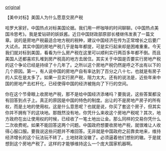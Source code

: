 [original](https://www.youtube.com/watch?v=D9jIyBXxf-M)

【美中对标】美国人为什么愿意交房产税

哈罗大家好。中国热点对标美国论据。我们用一杯咖啡的时间聊聊。《中国热点美国冷思考》。我是爱钻研的妖妖酱。近日中国财政部原部长楼继伟发表了一篇文章。说的是房地产税最适合地方税的税种，建议中国经济在传为正常增长之后要广大试点。其实中国的房地产税几乎是每年都提，可是实行起来却是困难重重。今天我们就对标到美国，看看为什么房产税在这里可以顺利实行两百多年都不倒。而且美国人还都喜欢扎堆到房产税高的地方去居住。其实关于中国是否要实行房地产税的这个争论已经是持续了十几年了。之所以这个房地产税仍然是呼之不出有以下的几个原因。第一，有人说中国的房地产自有率达到了百分之八十七，也就是有房子的人实在是太多了。如果一旦实行房产税，阻力太大。还有的说法是，近些年来中国的房地产去杠杆化，已经使得中国的经济被拖向了下行的空间。

<!--
Хелоу, всем привет. Горячие точки в Китае сравнивают с аргументами США. Поговорим об этом, пока я пью этот кофе. "Горячие точки в Китае, холодное мышление в Америке". Я яояоцзян и я люблю разбираться в вещах. На днях бывший министр финансов (бывший министр министерства финансов) Лу Цзивэй опубликовал одну статью. В ней говорится о налоге на недвижимость как о самом подходящем виде налога. Рекомендуется провести широкое пилотное исследование экономики Китая после того, как будет сообщено о ее нормальном росте. в действительности налог на имущество в китае расчет почти каждый год. но реализовать все-таки сложновато. Сегодня мы проведем сравнение с Америкой и узнаем, почему у них налог на недвижимость успешно и безостановочно реализуется уже более 200 лет. Также американцам всем нравится выстраиваться в очередь за покупкой жилья с высоким налогом. Вопрос о том, будет ли Китай реализовывать этот налог, уже продолжается более 10 лет. Этот налог на недвижимость все еще не был введен по следующим причинам. Во-первых, количество владеющих имуществом достигло 87%, потому и домовладельцев действительно очень много. Если вводить налог на имущество, будет очень много недовольных (трение будет очень большим). Есть и еще одно мнение, регулированию имущества в Китае в последние годы уже потянуло экономику страны вниз.

论据 [lun ju] аргумент
财政部 [cai zheng bu] министерство финансов
实行 [shi xing] реализовать
顺利 [shun li] успешно
阻力 [zu li] трение, сопротивление
一旦 [yi dan] если, в случае
扎堆 [zha dui] толпиться
居住 [ju zhu] проживать
争论 [zheng lun] спор, вопрос, дискуссия
呼之不出 - ???
拖 [tuo] волочить, тянуть
-->

你在这个节骨眼上收房地产税，那不是给中国经济添堵吗？要我说，这些答案都没有回答到点子上。真正的原因是中国的特色的制度。出让的不是房地产房子的所有权，而是土地的使用权。这是什么意思呢？也就是说，你买了套这个房子，但其实你并不拥有下的这块地。那既然没有地，你凭什么来收这个房地产税呢？其次，地方政府在出让使用权的时候，已经收了一笔土地出让金。那么同样的交易你凭什么二次收费呢。如果不能回答这两个问题。中国政府想要收房地产税，就很难让人收得心服口服。要我说这些问题并不难回答。无非就是中国政府之前靠卖地来，维持经济增长的这个玩法玩不转了。土地财政没辙了。必须逼着他们想别的辙。于是就想到这个房地产税了。这样的才能够维持这么一个庞大国家机器啊。
